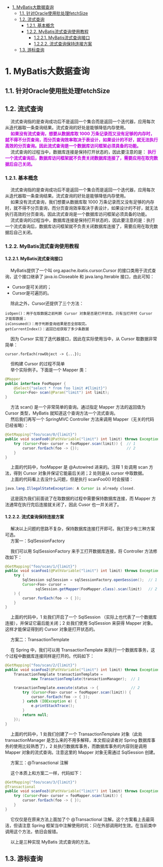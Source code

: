 
<!-- TOC -->

- [1. MyBatis大数据查询](#1-mybatis大数据查询)
    - [1.1. 针对Oracle使用批处理fetchSize](#11-针对oracle使用批处理fetchsize)
    - [1.2. 流式查询](#12-流式查询)
        - [1.2.1. 基本概念](#121-基本概念)
        - [1.2.2. MyBatis流式查询使用教程](#122-mybatis流式查询使用教程)
            - [1.2.2.1. MyBatis流式查询接口](#1221-mybatis流式查询接口)
            - [1.2.2.2. 流式查询保持连接方案](#1222-流式查询保持连接方案)
    - [1.3. 游标查询](#13-游标查询)

<!-- /TOC -->


# 1. MyBatis大数据查询 
<!--

 炸！使用 MyBatis 查询千万数据量？ 
 https://mp.weixin.qq.com/s/-gljMMrP0RcALfvigFXT1Q

JDBC三种读取方式：
1. 一次全部（默认）：一次获取全部。
2. 流式：多次获取，一次一行。
3. 游标：多次获取，一次多行

新技能 MyBatis 千万数据表，快速分页！ 
https://mp.weixin.qq.com/s/RFgPkpyCPQQOo0SKZHA9Eg

-->



## 1.1. 针对Oracle使用批处理fetchSize
<!-- 

mybatis大数据查询优化：fetchSize
https://www.jianshu.com/p/2ba501063556

https://www.oschina.net/question/3488884_2271532?sort=time
Mybatis针对Oracle使用fetchSize
https://blog.csdn.net/onlyusc2/article/details/108042167
https://my.oschina.net/qalong/blog/3123826
-->


## 1.2. 流式查询  
&emsp; 流式查询指的是查询成功后不是返回一个集合而是返回一个迭代器，应用每次从迭代器取一条查询结果。流式查询的好处是能够降低内存使用。  
&emsp; **<font color = "clime">如果没有流式查询，想要从数据库取 1000 万条记录而又没有足够的内存时，就不得不分页查询，而分页查询效率取决于表设计，如果设计的不好，就无法执行高效的分页查询。因此流式查询是一个数据库访问框架必须具备的功能。</font>**  
&emsp; 流式查询的过程当中，数据库连接是保持打开状态的，因此要注意的是： **<font color = "clime">执行一个流式查询后，数据库访问框架就不负责关闭数据库连接了，需要应用在取完数据后自己关闭。</font>**  

### 1.2.1. 基本概念
&emsp; 流式查询指的是查询成功后不是返回一个集合而是返回一个迭代器，应用每次从迭代器取一条查询结果。流式查询的好处是能够降低内存使用。  
&emsp; 如果没有流式查询，我们想要从数据库取 1000 万条记录而又没有足够的内存时，就不得不分页查询，而分页查询效率取决于表设计，如果设计的不好，就无法执行高效的分页查询。因此流式查询是一个数据库访问框架必须具备的功能。  
&emsp; 流式查询的过程当中，数据库连接是保持打开状态的，因此要注意的是：执行一个流式查询后，数据库访问框架就不负责关闭数据库连接了，需要应用在取完数据后自己关闭。   

### 1.2.2. MyBatis流式查询使用教程
#### 1.2.2.1. MyBatis流式查询接口
&emsp; MyBatis提供了一个叫 org.apache.ibatis.cursor.Cursor 的接口类用于流式查询，这个接口继承了 java.io.Closeable 和 java.lang.Iterable 接口，由此可知：

* Cursor是可关闭的；
* Cursor是可遍历的。

&emsp; 除此之外，Cursor还提供了三个方法：  

    isOpen()：用于在取数据之前判断 Cursor 对象是否是打开状态。只有当打开时 Cursor 才能取数据；
    isConsumed()：用于判断查询结果是否全部取完。
    getCurrentIndex()：返回已经获取了多少条数据

&emsp; 因为 Cursor 实现了迭代器接口，因此在实际使用当中，从 Cursor 取数据非常简单：  

```text
cursor.forEach(rowObject -> {...});
```

&emsp; 但构建 Cursor 的过程不简单  
&emsp; 举个实际例子。下面是一个 Mapper 类：  

```java
@Mapper
public interface FooMapper {
    @Select("select * from foo limit #{limit}")
    Cursor<Foo> scan(@Param("limit") int limit);
}
```
&emsp; 方法 scan() 是一个非常简单的查询。通过指定 Mapper 方法的返回值为 Cursor 类型，MyBatis 就知道这个查询方法一个流式查询。  
&emsp; 然后我们再写一个 SpringMVC Controller 方法来调用 Mapper（无关的代码已经省略）：  

```java
@GetMapping("foo/scan/0/{limit}")
public void scanFoo0(@PathVariable("limit") int limit) throws Exception {
    try (Cursor<Foo> cursor = fooMapper.scan(limit)) {  // 1
        cursor.forEach(foo -> {});                      // 2
    }
}
```
&emsp; 上面的代码中，fooMapper 是 @Autowired 进来的。注释 1 处调用 scan 方法，得到 Cursor 对象并保证它能最后关闭；2 处则是从 cursor 中取数据。  
&emsp; 上面的代码看上去没什么问题，但是执行 scanFoo0() 时会报错：  

```java
java.lang.IllegalStateException: A Cursor is already closed.
```
&emsp; 这是因为我们前面说了在取数据的过程中需要保持数据库连接，而 Mapper 方法通常在执行完后连接就关闭了，因此 Cusor 也一并关闭了。  

#### 1.2.2.2. 流式查询保持连接方案
&emsp; 解决以上问题的思路不复杂，保持数据库连接打开即可。我们至少有三种方案可选。  
&emsp; 方案一：SqlSessionFactory  

&emsp; 我们可以用 SqlSessionFactory 来手工打开数据库连接，将 Controller 方法修改如下：  

```java
@GetMapping("foo/scan/1/{limit}")
public void scanFoo1(@PathVariable("limit") int limit) throws Exception {
    try (
        SqlSession sqlSession = sqlSessionFactory.openSession();  // 1
        Cursor<Foo> cursor = 
              sqlSession.getMapper(FooMapper.class).scan(limit)   // 2
    ) {
        cursor.forEach(foo -> { });
    }
}
```
&emsp; 上面的代码中，1 处我们开启了一个 SqlSession （实际上也代表了一个数据库连接），并保证它最后能关闭；2 处我们使用 SqlSession 来获得 Mapper 对象。这样才能保证得到的 Cursor 对象是打开状态的。  

&emsp; 方案二：TransactionTemplate  

&emsp; 在 Spring 中，我们可以用 TransactionTemplate 来执行一个数据库事务，这个过程中数据库连接同样是打开的。代码如下：  

```java
@GetMapping("foo/scan/2/{limit}")
public void scanFoo2(@PathVariable("limit") int limit) throws Exception {
    TransactionTemplate transactionTemplate = 
            new TransactionTemplate(transactionManager);  // 1

    transactionTemplate.execute(status -> {               // 2
        try (Cursor<Foo> cursor = fooMapper.scan(limit)) {
            cursor.forEach(foo -> { });
        } catch (IOException e) {
            e.printStackTrace();
        }
        return null;
    });
}
```
&emsp; 上面的代码中，1 处我们创建了一个 TransactionTemplate 对象（此处 transactionManager 是怎么来的不用多解释，本文假设读者对 Spring 数据库事务的使用比较熟悉了），2 处执行数据库事务，而数据库事务的内容则是调用 Mapper 对象的流式查询。注意这里的 Mapper 对象无需通过 SqlSession 创建。  

&emsp; 方案三：@Transactional 注解  

&emsp; 这个本质上和方案二一样，代码如下：

```java
@GetMapping("foo/scan/3/{limit}")
@Transactional
public void scanFoo3(@PathVariable("limit") int limit) throws Exception {
    try (Cursor<Foo> cursor = fooMapper.scan(limit)) {
        cursor.forEach(foo -> { });
    }
}
```
&emsp; 它仅仅是在原来方法上面加了个 @Transactional 注解。这个方案看上去最简洁，但请注意 Spring 框架当中注解使用的坑：只在外部调用时生效。在当前类中调用这个方法，依旧会报错。  

&emsp; 以上是三种实现 MyBatis 流式查询的方法。  

## 1.3. 游标查询


